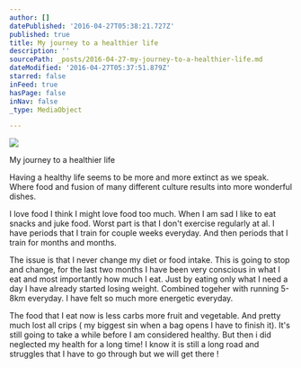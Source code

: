 ```yaml
---
author: []
datePublished: '2016-04-27T05:38:21.727Z'
published: true
title: My journey to a healthier life
description: ''
sourcePath: _posts/2016-04-27-my-journey-to-a-healthier-life.md
dateModified: '2016-04-27T05:37:51.879Z'
starred: false
inFeed: true
hasPage: false
inNav: false
_type: MediaObject

---
```

![](https://the-grid-user-content.s3-us-west-2.amazonaws.com/bb2d60ab-eea0-4f1f-af67-a373992005e3.jpg)

My journey to a healthier life

Having a healthy life seems to be more and more extinct as we speak. Where food and fusion of many different culture results into more wonderful dishes.

I love food I think I might love food too much. When I am sad I like to eat snacks and juke food. Worst part is that I don't exercise regularly at al. I have periods that I train for couple weeks everyday. And then periods that I train for months and months.

The issue is that I never change my diet or food intake. This is going to stop and change, for the last two months I have been very conscious in what I eat and most importantly how much I eat. Just by eating only what I need a day I have already started losing weight. Combined togeher with running 5-8km everyday. I have felt so much more energetic everyday.

The food that I eat now is less carbs more fruit and vegetable. And pretty much lost all crips ( my biggest sin when a bag opens I have to finish it). It's still going to take a while before I am considered healthy. But then i did neglected my health for a long time! I know it is still a long road and struggles that I have to go through but we will get there !